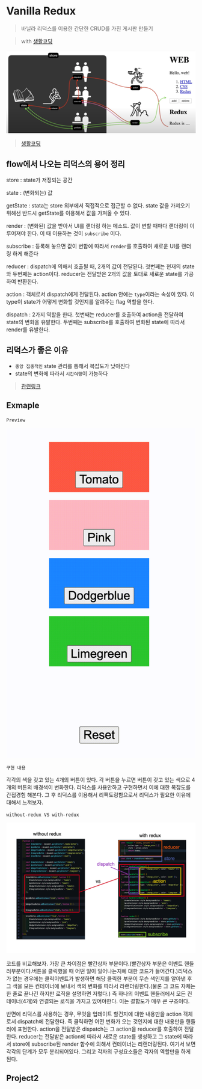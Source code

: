 # Vanilla Redux

> 바닐라 리덕스를 이용한 간단한 CRUD를 가진 게시판 만들기

> with [생활코딩](https://opentutorials.org/module/4078)

![redux-flow](image/redux-flow.png)

> [생활코딩](https://opentutorials.org/module/4078/24935)

## flow에서 나오는 리덕스의 용어 정리

store : state가 저징되는 공간

state : (변화되는) 값

getState : stata는 store 외부에서 직접적으로 접근할 수 없다. state 값을 가져오기 위해선 반드시 getState를 이용해서 값을 가져올 수 있다.

render : (변화된) 값을 받아서 UI를 랜더링 하는 메소드. 값이 변할 때마다 랜더링이 이루어져야 한다. 이 때 이용하는 것이 `subscribe` 이다.

subscribe : 등록해 놓으면 값이 변함에 따라서 `render`를 호출하여 새로운 UI를 랜더링 하게 해준다

reducer : dispatch에 의해서 호출될 때, 2개의 값이 전달된다. 첫번째는 현재의 state와 두번째는 action이다. reducer는 전달받은 2개의 값을 토대로 새로운 state를 가공하여 반환한다.

action : 객체로서 dispatch에게 전달된다. action 안에는 `type`이라는 속성이 있다. 이 type이 state가 어떻게 변화할 것인지를 알려주는 flag 역할을 한다.

dispatch : 2가지 역할을 한다. 첫번째는 reducer를 호출하여 action을 전달하여 state의 변화을 유발한다. 두번째는 subscribe를 호출하여 변화된 state에 따라서 render를 유발한다.

## 리덕스가 좋은 이유

-   `중앙 집중적인` state 관리를 통해서 복잡도가 낮아진다
-   state의 변화에 따라서 `시간여행`이 가능하다

> [관련링크](https://medium.com/@wooder2050/%EB%A6%AC%EB%8D%95%EC%8A%A4-redux-%EB%8A%94-%EC%99%9C-%EC%93%B0%EB%8A%94-%EA%B1%B4%EB%8D%B0-2eaafce30f27)

## Exmaple

`Preview`

![preview](image/preview.gif)

`구현 내용`

각각의 색을 갖고 있는 4개의 버튼이 있다. 각 버튼을 누르면 버튼이 갖고 있는 색으로 4개의 버튼의 배경색이 변화한다. 리덕스를 사용안하고 구현하면서 이에 대한 복잡도를 간접경험 해본다. 그 후 리덕스를 이용해서 리팩토링함으로서 리덕스가 필요한 이유에 대해서 느껴보자.

`without-redux VS with-redux`

![vs](image/vs.png)

코드를 비교해보자. 가장 큰 차이점은 빨간상자 부분이다.(빨간상자 부분은 이벤트 핸들러부분이다.버튼을 클릭했을 때 어떤 일이 일어나는지에 대한 코드가 들어간다.)리덕스가 없는 경우에는 클릭이벤트가 발생하면 해당 클릭한 부분이 무슨 색인지를 알아낸 후 그 색을 모든 컨테이너에 보내서 색의 변화를 따라서 라랜더링한다.(물론 그 코드 자체는 한 줄로 끝나긴 하지만 로직을 설명하면 저렇다.) 즉 하나의 이벤트 핸들러에서 모든 컨테이너(4개)와 연결되는 로직을 가지고 있어야한다. 이는 결합도가 매우 큰 구조이다.

반면에 리덕스를 사용하는 경우, 무엇을 업데이트 할건지에 대한 내용만을 action 객체로서 dispatch에 전달한다. 즉 클릭하면 어떤 변화가 오는 것인지에 대한 내용만을 핸들러에 표현한다. action을 전달받은 dispatch는 그 action을 reducer를 호출하여 전달한다. reducer는 전달받은 action에 따라서 새로운 state를 생성하고 그 state에 따라서 store에 subscribe된 render 함수에 의해서 컨테이너는 리랜더링된다. 여기서 보면 각각의 단계가 모두 분리되어있다. 그리고 각자의 구성요소들은 각자의 역할만을 하게 된다.

## Project2
